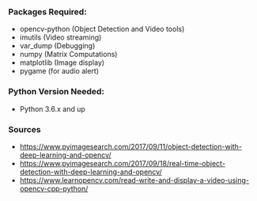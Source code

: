 ### Packages Required:
* opencv-python (Object Detection and Video tools)
* imutils (Video streaming)
* var_dump (Debugging)
* numpy (Matrix Computations)
* matplotlib (Image display)
* pygame (for audio alert)

### Python Version Needed: 
* Python 3.6.x and up

### Sources
* https://www.pyimagesearch.com/2017/09/11/object-detection-with-deep-learning-and-opencv/
* https://www.pyimagesearch.com/2017/09/18/real-time-object-detection-with-deep-learning-and-opencv/
* https://www.learnopencv.com/read-write-and-display-a-video-using-opencv-cpp-python/